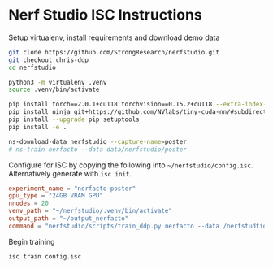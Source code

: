 # Nerf Studio ISC Instructions

Setup virtualenv, install requirements and download demo data

```bash
git clone https://github.com/StrongResearch/nerfstudio.git
git checkout chris-ddp
cd nerfstudio

python3 -m virtualenv .venv
source .venv/bin/activate

pip install torch==2.0.1+cu118 torchvision==0.15.2+cu118 --extra-index-url https://download.pytorch.org/whl/cu118
pip install ninja git+https://github.com/NVlabs/tiny-cuda-nn/#subdirectory=bindings/torch
pip install --upgrade pip setuptools
pip install -e .

ns-download-data nerfstudio --capture-name=poster
# ns-train nerfacto --data data/nerfstudio/poster
```

Configure for ISC by copying the following into `~/nerfstudio/config.isc`. Alternatively generate with `isc init`.

```toml
experiment_name = "nerfacto-poster"
gpu_type = "24GB VRAM GPU"
nnodes = 20
venv_path = "~/nerfstudio/.venv/bin/activate"
output_path = "~/output_nerfacto"
command = "nerfstudio/scripts/train_ddp.py nerfacto --data /nerfstudtio/poster"
```

Begin training

```bash
isc train config.isc
```